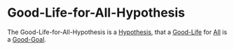 # Good-Life-for-All-Hypothesis

The Good-Life-for-All-Hypothesis is a [Hypothesis](600028.md), that a [Good-Life](60066.md) for [All](7777.md) is a [Good-Goal](404.md).
